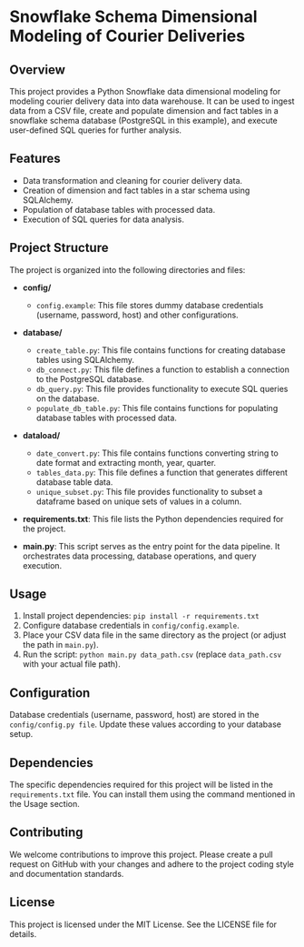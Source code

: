 # Snowflake Schema Dimensional Modeling of Courier Deliveries

## Overview

This project provides a Python Snowflake data dimensional modeling for modeling courier delivery data into data warehouse. It can be used to ingest data from a CSV file, create and populate dimension and fact tables in a snowflake schema database (PostgreSQL in this example), and execute user-defined SQL queries for further analysis.

## Features

- Data transformation and cleaning for courier delivery data.
- Creation of dimension and fact tables in a star schema using SQLAlchemy.
- Population of database tables with processed data.
- Execution of SQL queries for data analysis.

## Project Structure
The project is organized into the following directories and files:

* **config/**
    * `config.example`: This file stores dummy database credentials (username, password, host) and other configurations.

* **database/**
    * `create_table.py`: This file contains functions for creating database tables using SQLAlchemy.
    * `db_connect.py`: This file defines a function to establish a connection to the PostgreSQL database.
    * `db_query.py`: This file provides functionality to execute SQL queries on the database.
    * `populate_db_table.py`: This file contains functions for populating database tables with processed data.

* **dataload/**     
    * `date_convert.py`: This file contains functions converting string to date format and extracting month, year, quarter.
    * `tables_data.py`: This file defines a function that generates different database table data.
    * `unique_subset.py`: This file provides functionality to subset a dataframe based on unique sets of values in a column.

* **requirements.txt**: This file lists the Python dependencies required for the project.

* **main.py**: This script serves as the entry point for the data pipeline. It orchestrates data processing, database operations, and query execution.

## Usage

 1. Install project dependencies: `pip install -r requirements.txt`
 2. Configure database credentials in `config/config.example`.
 3. Place your CSV data file in the same directory as the project (or adjust the path in `main.py`).
 4. Run the script: `python main.py data_path.csv` (replace `data_path.csv` with your actual file path).

## Configuration

Database credentials (username, password, host) are stored in the `config/config.py file`. Update these values according to your database setup.

## Dependencies 

The specific dependencies required for this project will be listed in the `requirements.txt` file. You can install them using the command mentioned in the Usage section.

## Contributing

We welcome contributions to improve this project. Please create a pull request on GitHub with your changes and adhere to the project coding style and documentation standards.

## License

This project is licensed under the MIT License. See the LICENSE file for details.
